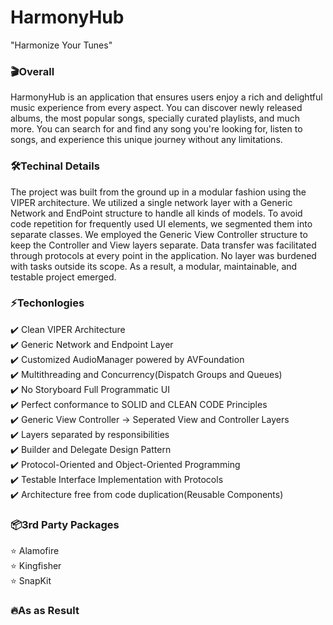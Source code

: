 # HarmonyHub
"Harmonize Your Tunes"

<h3>🎬Overall</h3>

HarmonyHub is an application that ensures users enjoy a rich and delightful music experience from every aspect. You can discover newly released albums, the most popular songs, specially curated playlists, and much more. You can search for and find any song you're looking for, listen to songs, and experience this unique journey without any limitations.
<h3>🛠️Techinal Details</h3>

The project was built from the ground up in a modular fashion using the VIPER architecture. We utilized a single network layer with a Generic Network and EndPoint structure to handle all kinds of models. To avoid code repetition for frequently used UI elements, we segmented them into separate classes. We employed the Generic View Controller structure to keep the Controller and View layers separate. Data transfer was facilitated through protocols at every point in the application. No layer was burdened with tasks outside its scope. As a result, a modular, maintainable, and testable project emerged.
<h3>⚡️Techonlogies</h3>

✔️ Clean VIPER Architecture<br>
✔️ Generic Network and Endpoint Layer<br>
✔️ Customized AudioManager powered by AVFoundation<br>
✔️ Multithreading and Concurrency(Dispatch Groups and Queues)<br>
✔️ No Storyboard Full Programmatic UI<br>
✔️ Perfect conformance to SOLID and CLEAN CODE Principles<br>
✔️ Generic View Controller -> Seperated View and Controller Layers<br>
✔️ Layers separated by responsibilities<br>
✔️ Builder and Delegate Design Pattern<br>
✔️ Protocol-Oriented and Object-Oriented Programming<br>
✔️ Testable Interface Implementation with Protocols<br>
✔️ Architecture free from code duplication(Reusable Components)<br>

<h3>📦3rd Party Packages</h3>

⭐️ Alamofire <br>
⭐️ Kingfisher <br>
⭐️ SnapKit

<h3>🔥As as Result</h3>



